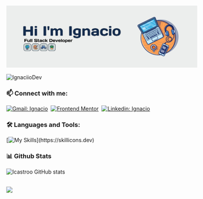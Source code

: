 <img src="https://github.com/IgnaciioDev/IgnaciioDev/blob/main/Banner-Github.jpg" alt="banner">

<p align="left"> <img src="https://komarev.com/ghpvc/?username=icastroo&label=Profile%20views&color=0e75b6&style=flat" alt="IgnaciioDev" /> </p>

<h3 align="left">📫 Connect with me:</h3>
<div align = "left">
    
[![Gmail: Ignacio](https://img.shields.io/badge/-gmail-red?style=for-the-badge&logo=Gmail&logoColor=white&link=mailto:ignacio9781@gmail.com)](mailto:ignacio9781@gmail.com)&nbsp;
[![Frontend Mentor](https://img.shields.io/badge/-Frontend%20Mentor-5F3DC4?style=for-the-badge&logo=FrontendMentor&logoColor=white&link=https://www.frontendmentor.io/profile/Icastroo)](https://www.frontendmentor.io/profile/Icastroo)&nbsp;
[![Linkedin: Ignacio](https://img.shields.io/badge/-linkedin-blue?style=for-the-badge&logo=Linkedin&logoColor=white&link=https://www.linkedin.com/in/ignacio-castroo/)](https://www.linkedin.com/in/ignaciodev/)
  
</div>

<h3 align="left">🛠️ Languages and Tools:</h3>

[![My Skills](https://skillicons.dev/icons?i=js,html,css,react,sass,bootstrap,git,gulp,nodejs,mysql,mongodb,php,py,ts,tailwind,express,nextjs,redux,heroku,)](https://skillicons.dev)


<h3 align="left">📊 Github Stats</h2>

![Icastroo GitHub stats](https://github-readme-stats.vercel.app/api?username=IgnaciioDev&show_icons=true&theme=dark)



<br>
<img src="https://www.animatedimages.org/data/media/562/animated-line-image-0184.gif" width="1920" height=""></img>
